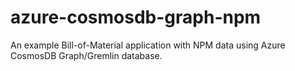 # azure-cosmosdb-graph-npm
An example Bill-of-Material application with NPM data using Azure CosmosDB Graph/Gremlin database.
